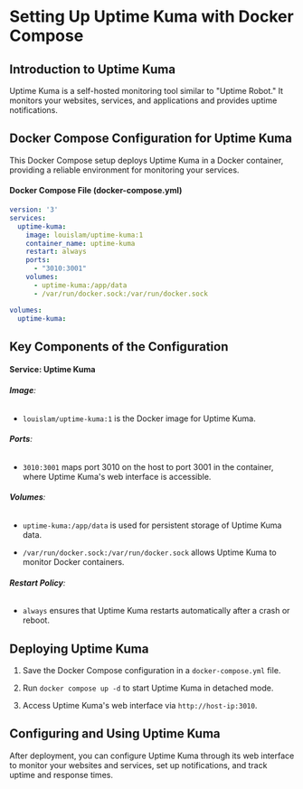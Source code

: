 # Setting Up Uptime Kuma with Docker Compose

## Introduction to Uptime Kuma

Uptime Kuma is a self-hosted monitoring tool similar to "Uptime Robot." It monitors your websites, services, and applications and provides uptime notifications.

## Docker Compose Configuration for Uptime Kuma

This Docker Compose setup deploys Uptime Kuma in a Docker container, providing a reliable environment for monitoring your services.

#### Docker Compose File (docker-compose.yml)

```yaml
version: '3'
services:
  uptime-kuma:
    image: louislam/uptime-kuma:1
    container_name: uptime-kuma
    restart: always
    ports:
      - "3010:3001"
    volumes:
      - uptime-kuma:/app/data
      - /var/run/docker.sock:/var/run/docker.sock

volumes:
  uptime-kuma:
```

## Key Components of the Configuration

#### Service: Uptime Kuma

###### **Image**: 

* <code>louislam/uptime-kuma:1</code> is the Docker image for Uptime Kuma.

###### **Ports**:

* <code>3010:3001</code> maps port 3010 on the host to port 3001 in the container, where Uptime Kuma's web interface is accessible.

###### **Volumes**:

* <code>uptime-kuma:/app/data</code> is used for persistent storage of Uptime Kuma data.

* <code>/var/run/docker.sock:/var/run/docker.sock</code> allows Uptime Kuma to monitor Docker containers.

###### **Restart Policy**: 

* <code>always</code> ensures that Uptime Kuma restarts automatically after a crash or reboot.

## Deploying Uptime Kuma

1. Save the Docker Compose configuration in a <code>docker-compose.yml</code> file.

2. Run <code>docker compose up -d</code> to start Uptime Kuma in detached mode.

3. Access Uptime Kuma's web interface via <code>http://host-ip:3010</code>.

## Configuring and Using Uptime Kuma

After deployment, you can configure Uptime Kuma through its web interface to monitor your websites and services, set up notifications, and track uptime and response times.

